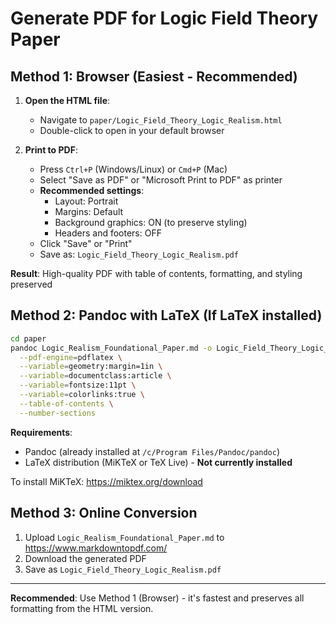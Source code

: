 # Generate PDF for Logic Field Theory Paper

## Method 1: Browser (Easiest - Recommended)

1. **Open the HTML file**:
   - Navigate to `paper/Logic_Field_Theory_Logic_Realism.html`
   - Double-click to open in your default browser

2. **Print to PDF**:
   - Press `Ctrl+P` (Windows/Linux) or `Cmd+P` (Mac)
   - Select "Save as PDF" or "Microsoft Print to PDF" as printer
   - **Recommended settings**:
     - Layout: Portrait
     - Margins: Default
     - Background graphics: ON (to preserve styling)
     - Headers and footers: OFF
   - Click "Save" or "Print"
   - Save as: `Logic_Field_Theory_Logic_Realism.pdf`

**Result**: High-quality PDF with table of contents, formatting, and styling preserved

## Method 2: Pandoc with LaTeX (If LaTeX installed)

```bash
cd paper
pandoc Logic_Realism_Foundational_Paper.md -o Logic_Field_Theory_Logic_Realism.pdf \
  --pdf-engine=pdflatex \
  --variable=geometry:margin=1in \
  --variable=documentclass:article \
  --variable=fontsize:11pt \
  --variable=colorlinks:true \
  --table-of-contents \
  --number-sections
```

**Requirements**:
- Pandoc (already installed at `/c/Program Files/Pandoc/pandoc`)
- LaTeX distribution (MiKTeX or TeX Live) - **Not currently installed**

To install MiKTeX: https://miktex.org/download

## Method 3: Online Conversion

1. Upload `Logic_Realism_Foundational_Paper.md` to https://www.markdowntopdf.com/
2. Download the generated PDF
3. Save as `Logic_Field_Theory_Logic_Realism.pdf`

---

**Recommended**: Use Method 1 (Browser) - it's fastest and preserves all formatting from the HTML version.
